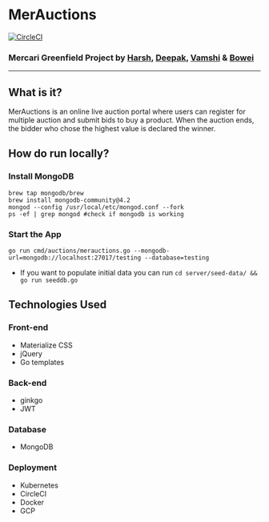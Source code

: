 # MerAuctions

[![CircleCI](https://circleci.com/gh/MerAuctions/MerAuctions/tree/master.svg?style=svg)](https://circleci.com/gh/MerAuctions/MerAuctions/tree/master)

### Mercari Greenfield Project by [Harsh](https://github.com/sipian), [Deepak](https://github.com/deepakbhatt329), [Vamshi](https://github.com/vamshiteja) & [Bowei](https://github.com/b-z)

---

## What is it?

MerAuctions is an online live auction portal where users can register for multiple auction and submit bids to buy a product. When the auction ends, the bidder who chose the highest value is declared the winner.

## How do run locally?

### Install MongoDB
```
brew tap mongodb/brew
brew install mongodb-community@4.2
mongod --config /usr/local/etc/mongod.conf --fork
ps -ef | grep mongod #check if mongodb is working
```
### Start the App
```
go run cmd/auctions/merauctions.go --mongodb-url=mongodb://localhost:27017/testing --database=testing
```
* If you want to populate initial data you can run `cd server/seed-data/ && go run seeddb.go`

## Technologies Used
### Front-end
  - Materialize CSS
  - jQuery
  - Go templates

### Back-end
  - ginkgo
  - JWT
  
### Database
  - MongoDB


### Deployment
  - Kubernetes
  - CircleCI
  - Docker
  - GCP
  
